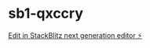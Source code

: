 # sb1-qxccry

[Edit in StackBlitz next generation editor ⚡️](https://stackblitz.com/~/github.com/61654748/sb1-qxccry)